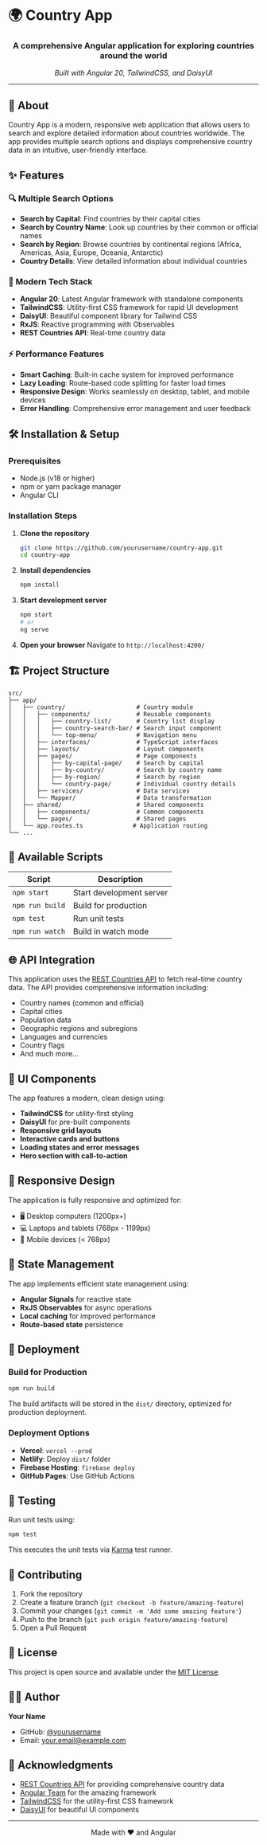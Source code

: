 # 🌍 Country App

<div align="center">
  <h3>A comprehensive Angular application for exploring countries around the world</h3>
  <p><em>Built with Angular 20, TailwindCSS, and DaisyUI</em></p>
</div>

---

## 📖 About

Country App is a modern, responsive web application that allows users to search and explore detailed information about countries worldwide. The app provides multiple search options and displays comprehensive country data in an intuitive, user-friendly interface.

## ✨ Features

### 🔍 Multiple Search Options
- **Search by Capital**: Find countries by their capital cities
- **Search by Country Name**: Look up countries by their common or official names
- **Search by Region**: Browse countries by continental regions (Africa, Americas, Asia, Europe, Oceania, Antarctic)
- **Country Details**: View detailed information about individual countries

### 🚀 Modern Tech Stack
- **Angular 20**: Latest Angular framework with standalone components
- **TailwindCSS**: Utility-first CSS framework for rapid UI development
- **DaisyUI**: Beautiful component library for Tailwind CSS
- **RxJS**: Reactive programming with Observables
- **REST Countries API**: Real-time country data

### ⚡ Performance Features
- **Smart Caching**: Built-in cache system for improved performance
- **Lazy Loading**: Route-based code splitting for faster load times
- **Responsive Design**: Works seamlessly on desktop, tablet, and mobile devices
- **Error Handling**: Comprehensive error management and user feedback

## 🛠️ Installation & Setup

### Prerequisites
- Node.js (v18 or higher)
- npm or yarn package manager
- Angular CLI

### Installation Steps

1. **Clone the repository**
   ```bash
   git clone https://github.com/yourusername/country-app.git
   cd country-app
   ```

2. **Install dependencies**
   ```bash
   npm install
   ```

3. **Start development server**
   ```bash
   npm start
   # or
   ng serve
   ```

4. **Open your browser**
   Navigate to `http://localhost:4200/`

## 🏗️ Project Structure

```
src/
├── app/
│   ├── country/                    # Country module
│   │   ├── components/             # Reusable components
│   │   │   ├── country-list/       # Country list display
│   │   │   ├── country-search-bar/ # Search input component
│   │   │   └── top-menu/           # Navigation menu
│   │   ├── interfaces/             # TypeScript interfaces
│   │   ├── layouts/                # Layout components
│   │   ├── pages/                  # Page components
│   │   │   ├── by-capital-page/    # Search by capital
│   │   │   ├── by-country/         # Search by country name
│   │   │   ├── by-region/          # Search by region
│   │   │   └── country-page/       # Individual country details
│   │   ├── services/               # Data services
│   │   └── Mapper/                 # Data transformation
│   ├── shared/                     # Shared components
│   │   ├── components/             # Common components
│   │   └── pages/                  # Shared pages
│   └── app.routes.ts              # Application routing
└── ...
```

## 🔧 Available Scripts

| Script | Description |
|--------|-------------|
| `npm start` | Start development server |
| `npm run build` | Build for production |
| `npm test` | Run unit tests |
| `npm run watch` | Build in watch mode |

## 🌐 API Integration

This application uses the [REST Countries API](https://restcountries.com/) to fetch real-time country data. The API provides comprehensive information including:

- Country names (common and official)
- Capital cities
- Population data
- Geographic regions and subregions
- Languages and currencies
- Country flags
- And much more...

## 🎨 UI Components

The app features a modern, clean design using:
- **TailwindCSS** for utility-first styling
- **DaisyUI** for pre-built components
- **Responsive grid layouts**
- **Interactive cards and buttons**
- **Loading states and error messages**
- **Hero section with call-to-action**

## 📱 Responsive Design

The application is fully responsive and optimized for:
- 🖥️ Desktop computers (1200px+)
- 💻 Laptops and tablets (768px - 1199px)
- 📱 Mobile devices (< 768px)

## 🔄 State Management

The app implements efficient state management using:
- **Angular Signals** for reactive state
- **RxJS Observables** for async operations
- **Local caching** for improved performance
- **Route-based state** persistence

## 🚀 Deployment

### Build for Production
```bash
npm run build
```

The build artifacts will be stored in the `dist/` directory, optimized for production deployment.

### Deployment Options
- **Vercel**: `vercel --prod`
- **Netlify**: Deploy `dist/` folder
- **Firebase Hosting**: `firebase deploy`
- **GitHub Pages**: Use GitHub Actions

## 🧪 Testing

Run unit tests using:
```bash
npm test
```

This executes the unit tests via [Karma](https://karma-runner.github.io) test runner.

## 🤝 Contributing

1. Fork the repository
2. Create a feature branch (`git checkout -b feature/amazing-feature`)
3. Commit your changes (`git commit -m 'Add some amazing feature'`)
4. Push to the branch (`git push origin feature/amazing-feature`)
5. Open a Pull Request

## 📝 License

This project is open source and available under the [MIT License](LICENSE).

## 👨‍💻 Author

**Your Name**
- GitHub: [@yourusername](https://github.com/yourusername)
- Email: your.email@example.com

## 🙏 Acknowledgments

- [REST Countries API](https://restcountries.com/) for providing comprehensive country data
- [Angular Team](https://angular.io/) for the amazing framework
- [TailwindCSS](https://tailwindcss.com/) for the utility-first CSS framework
- [DaisyUI](https://daisyui.com/) for beautiful UI components

---

<div align="center">
  <p>Made with ❤️ and Angular</p>
</div>
